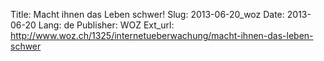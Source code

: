 Title: Macht ihnen das Leben schwer!
Slug: 2013-06-20_woz
Date: 2013-06-20
Lang: de
Publisher: WOZ
Ext_url: http://www.woz.ch/1325/internetueberwachung/macht-ihnen-das-leben-schwer